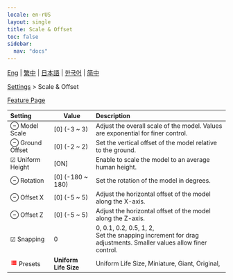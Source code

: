 ```yaml
---
locale: en-rUS
layout: single
title: Scale & Offset
toc: false
sidebar:
  nav: "docs"
---
```

[Eng](/dancexr/menu/2025.4/actor/scale_n_offset) | [繁中](/tw/dancexr/menu/2025.4/actor/scale_n_offset) | [日本語](/jp/dancexr/menu/2025.4/actor/scale_n_offset) | [한국어](/kr/dancexr/menu/2025.4/actor/scale_n_offset) | [简中](/zh/dancexr/menu/2025.4/actor/scale_n_offset)

[Settings](../menu#Settings) > Scale & Offset



[Feature Page](/dancexr/features/scale_n_offset)

| Setting | Value | Description |
| :--- | --- | :--- |
|  ⊖ Model Scale| [0] (-3 ~ 3) | Adjust the overall scale of the model. Values are exponential for finer control.
|  ⊖ Ground Offset| [0] (-2 ~ 2) | Set the vertical offset of the model relative to the ground.
|  ☑ Uniform Height| [ON] | Enable to scale the model to an average human height.
|  ⊖ Rotation| [0] (-180 ~ 180) | Set the rotation of the model in degrees.
|  ⊖ Offset X| [0] (-5 ~ 5) | Adjust the horizontal offset of the model along the X-axis.
|  ⊖ Offset Z| [0] (-5 ~ 5) | Adjust the horizontal offset of the model along the Z-axis.
| ☑ Snapping| 0 | 0, 0.1, 0.2, 0.5, 1, 2, <br/>Set the snapping increment for drag adjustments. Smaller values allow finer control.
| <img src="/images/icon/ic_list.png" alt="list icon"/> Presets| **Uniform Life Size** | Uniform Life Size, Miniature, Giant, Original,  |
